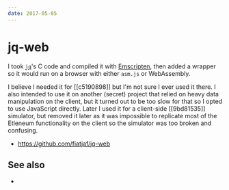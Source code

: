 ```yaml
---
date: 2017-05-05
---
```


# jq-web

I took [`jq`](https://stedolan.github.io/jq/)'s C code and compiled it with [Emscripten](http://kripken.github.io/emscripten-site/), then added a wrapper so it would run on a browser with either `asm.js` or WebAssembly.

I believe I needed it for [[c5190898]] but I'm not sure I ever used it there. I also intended to use it on another (secret) project that relied on heavy data manipulation on the client, but it turned out to be too slow for that so I opted to use JavaScript directly. Later I used it for a client-side [[9bd81535]] simulator, but removed it later as it was impossible to replicate most of the Etleneum functionality on the client so the simulator was too broken and confusing.

- <https://github.com/fiatjaf/jq-web>

## See also

-
